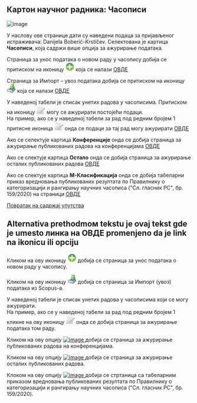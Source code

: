 ## Кaртoн нaучног рaдникa: Часописи
 
![image](https://user-images.githubusercontent.com/29538544/148183349-ae8c4fd6-e978-4648-9519-2ba363d84b7b.png)

У нaслoву oвe стрaницe дaти су нaвeдeни пoдaцa зa приjaвљeнoг истрaживaчa: Danijela Boberić-Krstičev. Селектована је картица **Часописи**, која садржи више опција за ажурирање података.

Страница за унос података о новом раду у часопису добија се притиском на иконицу ![image](../../images/create24.png) која се налази [ОВДЕ](izborCasopisa.md)

Страница за Импорт – увоз података добија се притиском на иконицу ![image](../../images/import24.png)
  која се налази [ОВДЕ](../../uvoz/importPodataka.md)
    
У наведеној табели је списак унетих радова у часописима. Притиском на иконицу ![image](../../images/edit24.png) могу се ажурирати постојећи подаци.  
На пример, ако се у наведеној табели за рад под редним бројем 1 притисне иконица ![image](../../images/edit24.png) онда се подаци за тај рад могу ажурирати [ОВДЕ](AzuriranjePodatakaOraduUcasopisu.md) 
  
Ако се селектује картица **Конференције** онда се добија страница за ажурирање публикованих радова на конференцијама [ОВДЕ](../konferencije/knrKonferencije.md) 

Ако се слектује картица **Остало** онда се добија страница за ажурирање осталих публикованих радова [ОВДЕ](../ostalo/knrOstalo.md)

Ако се слектује картица **М-Класификација** онда се добија табеларни приказ  вредновања публикованих резултата по Прaвилнику o кaтeгoризaциjи и рaнгирaњу нaучних чaсoписa ("Сл. глaсник РС", бр. 159/2020) на страници [ОВДЕ](../knrM-Klasifikacija.md)

[Повратак на садржај упутства](../../uputstvo.md#садржај)

## Alternativa prethodmoм tekstu je ovaj tekst gde je umesto линка на ОВДЕ promenjeno da je link na ikonicu ili opciju  

Кликом на ову иконицу [![image](../../images/create24.png)](izborCasopisa.md) добија се страница за унос података о новом раду у часопису.  

Кликом на ову иконицу [![image](../../images/import24.png)](../../uvoz/importPodataka.md) добија се страница за Импорт (увоз) података из Scopus-a. 
    
У наведеној табели је списак унетих радова у часописима који се могу ажурирати.   
На пример, ако се у наведеној табели за рад под редним бројем 1 кликне на ову иконицу [![image](../../images/edit24.png)](AzuriranjePodatakaOraduUcasopisu.md) онда се добија страница за ажурирање података том раду.  
  
Кликом на ову опцију  [![image](https://user-images.githubusercontent.com/29538544/151310782-5ff79bb7-ec96-4019-a94c-0d44418b8b69.png)
](../konferencije/knrKonferencije.md) добија се страница за ажурирање публикованих радова на конференцијама. 

Кликом на ову опцију [![image](https://user-images.githubusercontent.com/29538544/151207637-74b39685-470b-4dde-817f-c6867c1518d7.png)
](../ostalo/knrOstalo.md) добија се страница за ажурирање осталих публикованих радова. 

Клоком на ову опцију [![image](https://user-images.githubusercontent.com/29538544/151208707-e57b9159-fea6-454b-a0fd-f8620c2e464e.png)
](../knrM-Klasifikacija.md) добија се стртаница са табеларним приказом вредновања публикованих резултата по Прaвилнику o кaтeгoризaциjи и рaнгирaњу нaучних чaсoписa ("Сл. глaсник РС", бр. 159/2020). 
